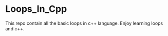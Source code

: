# Loops_In_Cpp
This repo contain all the basic loops in c++ language.
Enjoy learning loops and c++.
